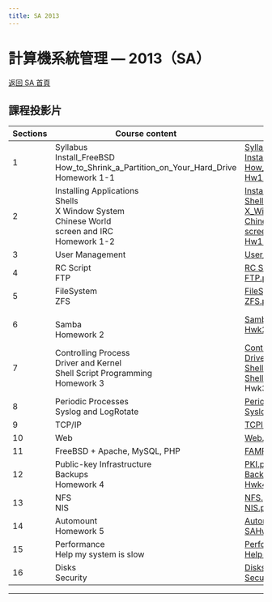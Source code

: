 ```yaml
---
title: SA 2013
---
```


# 計算機系統管理 — 2013（SA）

[返回 SA 首頁](/sa/)

## 課程投影片

| Sections | Course content | Files |
|---|---|---|
| 1 | Syllabus<br>Install_FreeBSD<br>How_to_Shrink_a_Partition_on_Your_Hard_Drive<br>Homework 1-1 | [Syllabus.pdf](slides/01_Syllabus.pdf)<br>[Install FreeBSD.ppt](https://nasa.cs.nycu.edu.tw/sa/2013/slides/01_Install_FreeBSD.ppt)<br>[How_to_Shrink_a_Partition_on_Your_Hard_Drive.pdf](slides/01_How_to_Shrink_a_Partition_on_Your_Hard_Drive.pdf)<br>[Hw1-1_req.ppt](https://nasa.cs.nycu.edu.tw/sa/2013/slides/Hw1-1_req.ppt) |
| 2 | Installing Applications<br>Shells<br>X Window System<br>Chinese World<br>screen and IRC<br>Homework 1-2 | [Installing_Applications.pdf](slides/02_Installing_Applications.pdf)<br>[Shells.pdf](slides/02_Shells.pdf)<br>[X_Window.pdf](slides/02_X_Window.pdf)<br>[Chinese World.pdf](slides/02_Chinese_World_2013.pdf)<br>[screen and IRC.pdf](slides/02_screen_irssi_2013.pdf)<br>[Hw1-2.pptx](slides/Hw1-2.pptx) |
| 3 | User Management | [User_Management.pdf](slides/03_User_Management.pdf) |
| 4 | RC Script<br>FTP | [RC Script.pdf](slides/04_RC_Script.pdf)<br>[FTP.pdf](slides/04_FTP.pdf) |
| 5 | FileSystem<br>ZFS | [FileSystem.pdf](slides/05_FileSystem.pdf)<br>[ZFS.pdf](slides/05_ZFS.pdf) |
| 6 | <br>Samba<br>Homework 2 | [Samba.pdf](slides/06_Samba.pdf)<br>[Hwk2.pdf](slides/Hwk2.pdf) |
| 7 | Controlling Process<br>Driver and Kernel<br>Shell Script Programming<br>Homework 3 | [Controlling Process.pdf](slides/07_Controlling_Process.pdf)<br>[Driver and Kernel.pdf](slides/07_Driver_and_Kernel.pdf)<br>[ShellProgramming.pdf](slides/07_ShellProgramming.pdf)<br>[ShellProgramming (additional).pdf](slides/07_Shell%20Programming%20(additional).pdf)<br>Hwk3.pptx |
| 8 | Periodic Processes<br>Syslog and LogRotate | [Periodic Processes.pdf](slides/08_Periodic_Processes.pdf)<br>[Syslog and LogRotate.pdf](slides/08_Syslog_and_LogRotate.pdf) |
| 9 | TCP/IP | [TCPIP.pdf](slides/09_TCPIP.pdf) |
| 10 | Web | [Web.pdf](slides/10_Web.pdf) |
| 11 | FreeBSD + Apache, MySQL, PHP | [FAMP.pdf](slides/11_FAMP.pdf) |
| 12 | Public-key Infrastructure<br>Backups<br>Homework 4 | [PKI.pdf](slides/12_PKI.pdf)<br>[Backups.pdf](slides/12_Backups.pdf)<br>[Hwk4.pdf](slides/Hwk4.pdf) |
| 13 | NFS<br>NIS | [NFS.pdf](slides/13_NFS.pdf)<br>[NIS.pdf](slides/13_NIS.pdf) |
| 14 | Automount<br>Homework 5 | [Automount.pdf](slides/14_Automount.pdf)<br>[SAHwk5_Final.pdf](slides/SAHwk5_Final.pdf) |
| 15 | Performance<br>Help my system is slow | [Performance.pdf](slides/15_Performance.pdf)<br>[Help my system is slow.pdf](slides/15_Help_my_system_is_slow.pdf) |
| 16 | Disks<br>Security | [Disks.pdf](slides/16_Disks.pdf)<br>[Security.pdf](slides/16_Security.pdf) |

---
